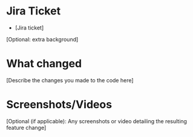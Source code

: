 # Jira Ticket

* [Jira ticket]

[Optional: extra background]

# What changed

[Describe the changes you made to the code here]

# Screenshots/Videos

[Optional (if applicable): Any screenshots or video detailing the resulting feature change]
